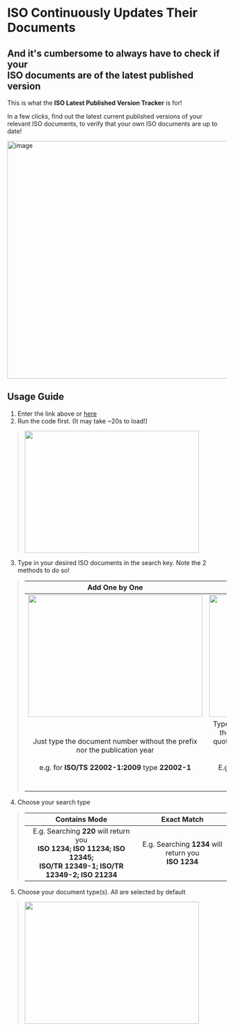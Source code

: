# ISO Continuously Updates Their Documents
## And it's cumbersome to always have to check if your<br>ISO documents are of the latest published version

This is what the **ISO Latest Published Version Tracker** is for!

In a few clicks, find out the latest current published versions of your relevant ISO documents, to verify that your own ISO documents are up to date!

<a href = "https://colab.research.google.com/drive/1cYLQLF2uBmgGjAKADLrqKyccSwqwf5-B?usp=sharing"><img width="2000" height="545" alt="image" src="https://github.com/user-attachments/assets/86c428a8-1fb2-4593-9226-5a3c196828d5"/></a>

## Usage Guide

1. Enter the link above or [here](https://colab.research.google.com/drive/1cYLQLF2uBmgGjAKADLrqKyccSwqwf5-B?usp=sharing)
2. Run the code first. (It may take ~20s to load!)
>
> <img src = "https://github.com/user-attachments/assets/20dbdfd3-5628-4484-addf-993e80f15016" width = "400" height = "280">

3. Type in your desired ISO documents in the search key. Note the 2 methods to do so!

> |Add One by One|Add Altogether|
> |:--------:|:---------:|
> |<img src = "https://github.com/user-attachments/assets/6e74f96b-2db6-40f3-a74e-3985d0da1582" width = "400" height = "280">|<img src = "https://github.com/user-attachments/assets/285327b0-0b01-4488-8549-b1d90a29d14f" width = "400" height = "280">|
> |Just type the document number without the prefix nor the publication year <br><br> e.g. for **ISO/TS 22002-1:2009** type **22002-1**| Type the document numbers without the prefix nor the publication year, enclosing each number in quotation marks ' ', separating each number with a comma, and enclose everything with [ ] <br> <br> E.g. for **ISO/TS 22002-1:2009**,**ISO/TS 22002-2:2013** <br> type **['22002-1','22002-2']**

4. Choose your search type

> |Contains Mode|Exact Match|
> |:----------:|:--------:|
> |E.g. Searching **220** will return you <br> **ISO 1234; ISO 11234; ISO 12345; <br> ISO/TR 12349-1; ISO/TR 12349-2; ISO 21234**| E.g. Searching **1234** will return you <br> **ISO 1234**|

5. Choose your document type(s). All are selected by default

> <img src = "https://github.com/user-attachments/assets/ffca9b38-d253-4929-9e70-7a9c21e05201" width = "400" height = "280">

